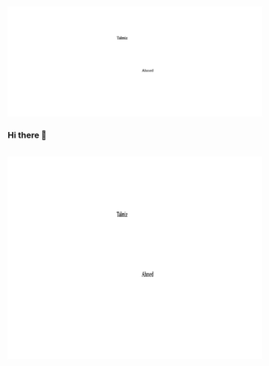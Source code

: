 ![Talmiz Ahmed](Talmiz.svg)
### Hi there 👋
<div align="center">
	<br>
	<a href="https://raw.githubusercontent.com/hashtalmiz/hashtalmiz/main/readme.md">
		<img src="Talmiz.svg" width="800" height="400" alt="Click to see the source">
	</a>
	<br>
</div>

<!--
**HashTalmiz/HashTalmiz** is a ✨ _special_ ✨ repository because its `README.md` (this file) appears on your GitHub profile.

Here are some ideas to get you started:

- 🔭 I’m currently working on ...
- 🌱 I’m currently learning ...
- 👯 I’m looking to collaborate on ...
- 🤔 I’m looking for help with ...
- 💬 Ask me about ...
- 📫 How to reach me: ...
- 😄 Pronouns: ...
- ⚡ Fun fact: ...
-->
